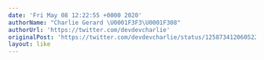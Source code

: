 ```yaml
---
date: 'Fri May 08 12:22:55 +0000 2020'
authorName: "Charlie Gerard \U0001F3F3️‍\U0001F308"
authorUrl: 'https://twitter.com/devdevcharlie'
originalPost: 'https://twitter.com/devdevcharlie/status/1258734120605229056'
layout: like
---
```

